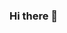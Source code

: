 ### Hi there 👋

<!--
**VivekMakani/VivekMakani** is a ✨ _special_ ✨ repository because its `README.md` (this file) appears on your GitHub profile.

Here are some ideas to get you started:


I am currently pursuing my Master of Science in Information Technology and Management from University of Texas at Dallas University. I'm a Full-Stack Software Engineer who thrives intricate challenges into sophisticated and user-friendly solutions.

- 🔭 I’m currently working on SpringBoot.
- 🌱 I’m currently learning 
        - Data Structure and Algorithms on LeetCode 
        - Tools and technologies from [https://icons8.com/icon/90519/spring-boot] Java ecosystem.
- 💬 Ask me about anything, I am happy to help

-->

